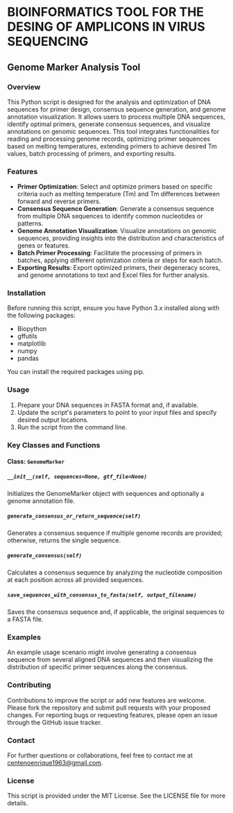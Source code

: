 # BIOINFORMATICS TOOL FOR THE DESING OF AMPLICONS IN VIRUS SEQUENCING
## Genome Marker Analysis Tool

### Overview

This Python script is designed for the analysis and optimization of DNA sequences for primer design, consensus sequence generation, and genome annotation visualization. It allows users to process multiple DNA sequences, identify optimal primers, generate consensus sequences, and visualize annotations on genomic sequences. This tool integrates functionalities for reading and processing genome records, optimizing primer sequences based on melting temperatures, extending primers to achieve desired Tm values, batch processing of primers, and exporting results.

### Features

- **Primer Optimization**: Select and optimize primers based on specific criteria such as melting temperature (Tm) and Tm differences between forward and reverse primers.
- **Consensus Sequence Generation**: Generate a consensus sequence from multiple DNA sequences to identify common nucleotides or patterns.
- **Genome Annotation Visualization**: Visualize annotations on genomic sequences, providing insights into the distribution and characteristics of genes or features.
- **Batch Primer Processing**: Facilitate the processing of primers in batches, applying different optimization criteria or steps for each batch.
- **Exporting Results**: Export optimized primers, their degeneracy scores, and genome annotations to text and Excel files for further analysis.

### Installation

Before running this script, ensure you have Python 3.x installed along with the following packages:
- Biopython
- gffutils
- matplotlib
- numpy
- pandas

You can install the required packages using pip.

### Usage

1. Prepare your DNA sequences in FASTA format and, if available.
2. Update the script's parameters to point to your input files and specify desired output locations.
3. Run the script from the command line.

### Key Classes and Functions

#### Class: `GenomeMarker`

##### `__init__(self, sequences=None, gtf_file=None)`
Initializes the GenomeMarker object with sequences and optionally a genome annotation file.

##### `generate_consensus_or_return_sequence(self)`
Generates a consensus sequence if multiple genome records are provided; otherwise, returns the single sequence.

##### `generate_consensus(self)`
Calculates a consensus sequence by analyzing the nucleotide composition at each position across all provided sequences.

##### `save_sequences_with_consensus_to_fasta(self, output_filename)`
Saves the consensus sequence and, if applicable, the original sequences to a FASTA file.

### Examples

An example usage scenario might involve generating a consensus sequence from several aligned DNA sequences and then visualizing the distribution of specific primer sequences along the consensus.

### Contributing

Contributions to improve the script or add new features are welcome. Please fork the repository and submit pull requests with your proposed changes. For reporting bugs or requesting features, please open an issue through the GitHub issue tracker.


### Contact

For further questions or collaborations, feel free to contact me at centenoenrique1963@gmail.com.

### License

This script is provided under the MIT License. See the LICENSE file for more details.

